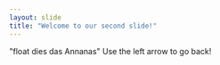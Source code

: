```yaml
---
layout: slide
title: "Welcome to our second slide!"
---
```

"float dies das Annanas" 
Use the left arrow to go back!
